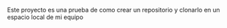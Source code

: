 Este proyecto es una prueba de como crear un repositorio y clonarlo en un espacio local de mi equipo
